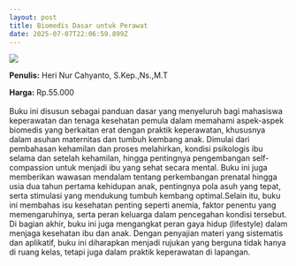 ```yaml
---
layout: post
title: Biomedis Dasar untuk Perawat
date: 2025-07-07T22:06:59.899Z
---
```

![](/images/uploads/biomedis-dasar-untuk-perawat-isbn.jpg)

**P﻿enulis:** Heri Nur Cahyanto, S.Kep.,Ns.,M.T

**Harga:** Rp.55.000\
\
Buku ini disusun sebagai panduan dasar yang menyeluruh bagi mahasiswa keperawatan dan tenaga kesehatan pemula dalam memahami aspek-aspek biomedis yang berkaitan erat dengan praktik keperawatan, khususnya dalam asuhan maternitas dan tumbuh kembang anak. Dimulai dari pembahasan kehamilan dan proses melahirkan, kondisi psikologis ibu selama dan setelah kehamilan, hingga pentingnya pengembangan self-compassion untuk menjadi ibu yang sehat secara mental. Buku ini juga memberikan wawasan mendalam tentang perkembangan prenatal hingga usia dua tahun pertama kehidupan anak, pentingnya pola asuh yang tepat, serta stimulasi yang mendukung tumbuh kembang optimal.Selain itu, buku ini membahas isu kesehatan penting seperti anemia, faktor penentu yang memengaruhinya, serta peran keluarga dalam pencegahan kondisi tersebut. Di bagian akhir, buku ini juga mengangkat peran gaya hidup (lifestyle) dalam menjaga kesehatan ibu dan anak. Dengan penyajian materi yang sistematis dan aplikatif, buku ini diharapkan menjadi rujukan yang berguna tidak hanya di ruang kelas, tetapi juga dalam praktik keperawatan di lapangan.